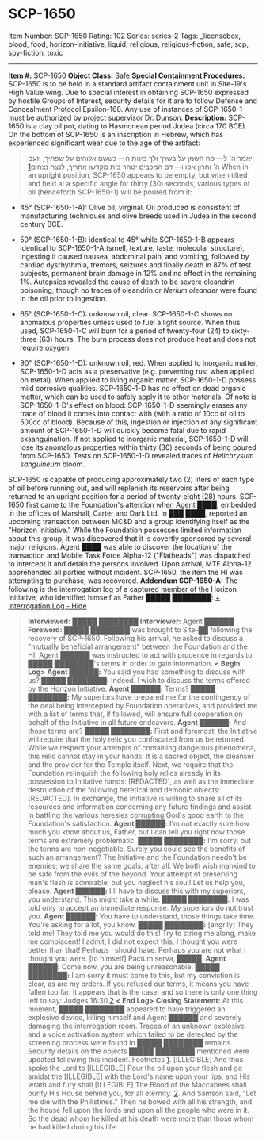 # SCP-1650
Item Number: SCP-1650
Rating: 102
Series: series-2
Tags: _licensebox, blood, food, horizon-initiative, liquid, religious, religious-fiction, safe, scp, spy-fiction, toxic

---

**Item #:** SCP-1650
**Object Class:** Safe
**Special Containment Procedures:** SCP-1650 is to be held in a standard artifact containment unit in Site-19's High Value wing. Due to special interest in obtaining SCP-1650 expressed by hostile Groups of Interest, security details for it are to follow Defense and Concealment Protocol Epsilon-168. Any use of instances of SCP-1650-1 must be authorized by project supervisor Dr. Dunson.
**Description:** SCP-1650 is a clay oil pot, dating to Hasmonean period Judea (circa 170 BCE). On the bottom of SCP-1650 is an inscription in Hebrew, which has experienced significant wear due to the age of the artifact:
> ויאמר ה' ל— סח השמן על בשרך ולך בינות ה— כששם אלוהים על שפתיך, וזעם ה' וחרון אפו ו— דם המכבים יטהר בית מקדשו אחריך, לנצח נצחים[1](javascript:;)
When in an upright position, SCP-1650 appears to be empty, but when tilted and held at a specific angle for thirty (30) seconds, various types of oil (henceforth SCP-1650-1) will be poured from it:
  * 45° (SCP-1650-1-A): Olive oil, virginal. Oil produced is consistent of manufacturing techniques and olive breeds used in Judea in the second century BCE.

  * 50° (SCP-1650-1-B): identical to 45° while SCP-1650-1-B appears identical to SCP-1650-1-A (smell, texture, taste, molecular structure), ingesting it caused nausea, abdominal pain, and vomiting, followed by cardiac dysrhythmia, tremors, seizures and finally death in 87% of test subjects, permanent brain damage in 12% and no effect in the remaining 1%. Autopsies revealed the cause of death to be severe oleandrin poisoning, though no traces of oleandrin or _Nerium oleander_ were found in the oil prior to ingestion.

  * 65° (SCP-1650-1-C): unknown oil, clear. SCP-1650-1-C shows no anomalous properties unless used to fuel a light source. When thus used, SCP-1650-1-C will burn for a period of twenty-four (24) to sixty-three (63) hours. The burn process does not produce heat and does not require oxygen.

  * 90° (SCP-1650-1-D): unknown oil, red. When applied to inorganic matter, SCP-1650-1-D acts as a preservative (e.g. preventing rust when applied on metal). When applied to living organic matter, SCP-1650-1-D possess mild corrosive qualities. SCP-1650-1-D has no effect on dead organic matter, which can be used to safely apply it to other materials. Of note is SCP-1650-1-D's effect on blood: SCP-1650-1-D seemingly erases any trace of blood it comes into contact with (with a ratio of 10cc of oil to 500cc of blood). Because of this, ingestion or injection of any significant amount of SCP-1650-1-D will quickly become fatal due to rapid exsanguination. If not applied to inorganic material, SCP-1650-1-D will lose its anomalous properties within thirty (30) seconds of being poured from SCP-1650. Tests on SCP-1650-1-D revealed traces of _Helichrysum sanguineum_ bloom.

SCP-1650 is capable of producing approximately two (2) liters of each type of oil before running out, and will replenish its reservoirs after being returned to an upright position for a period of twenty-eight (28) hours.
SCP-1650 first came to the Foundation's attention when Agent ████, embedded in the offices of Marshall, Carter and Dark Ltd. in ███ ████, reported an upcoming transaction between MC&D and a group identifying itself as the "Horizon Initiative." While the Foundation possesses limited information about this group, it was discovered that it is covertly sponsored by several major religions. Agent ████ was able to discover the location of the transaction and Mobile Task Force Alpha-12 ("Flatheads") was dispatched to intercept it and detain the persons involved. Upon arrival, MTF Alpha-12 apprehended all parties without incident. SCP-1650, the item the HI was attempting to purchase, was recovered.
**Addendum SCP-1650-A:** The following is the interrogation log of a captured member of the Horizon Initiative, who identified himself as Father █████ ████████:
[\+ Interrogation Log ](javascript:;)
[\- Hide](javascript:;)
> **Interviewed:** █████ ████████
> **Interviewer:** Agent ██████
> **Foreword:** █████ ████████ was brought to Site-██ following the recovery of SCP-1650. Following his arrival, he asked to discuss a "mutually beneficial arrangement" between the Foundation and the HI. Agent ██████ was instructed to act with prudence in regards to █████ ████████'s terms in order to gain information.
> **< Begin Log>**
> **Agent ██████:** You said you had something to discuss with us?
> **█████ ████████:** Indeed. I wish to discuss the terms offered by the Horizon Initiative.
> **Agent ██████:** Terms?
> **█████ ████████:** My superiors have prepared me for the contingency of the deal being intercepted by Foundation operatives, and provided me with a list of terms that, if followed, will ensure full cooperation on behalf of the Initiative in all future endeavors.
> **Agent ██████:** And those terms are?
> **█████ ████████:** First and foremost, the Initiative will require that the holy relic you confiscated from us be returned. While we respect your attempts of containing dangerous phenomena, this relic cannot stay in your hands. It is a sacred object, the cleanser and the provider for the Temple itself. Next, we require that the Foundation relinquish the following holy relics already in its possession to Initiative hands: [REDACTED], as well as the immediate destruction of the following heretical and demonic objects: [REDACTED]. In exchange, the Initiative is willing to share all of its resources and information concerning any future findings and assist in battling the various heresies corrupting God's good earth to the Foundation's satisfaction.
> **Agent ██████:** I'm not exactly sure how much you know about us, Father, but I can tell you right now those terms are extremely problematic.
> **█████ ████████:** I'm sorry, but the terms are non-negotiable. Surely you could see the benefits of such an arrangement? The Initiative and the Foundation needn't be enemies; we share the same goals, after all. We both wish mankind to be safe from the evils of the beyond. Your attempt of preserving man's flesh is admirable, but you neglect his soul! Let us help you, please.
> **Agent ██████:** I'll have to discuss this with my superiors, you understand. This might take a while.
> **█████ ████████:** I was told only to accept an immediate response. My superiors do not trust you.
> **Agent ██████:** You have to understand, those things take time. You're asking for a lot, you know.
> **█████ ████████:** [angrily] They told me! They told me you would do this! Try to string me along, make me complacent! I admit, I did not expect this, I thought you were better than that! Perhaps I should have. Perhaps you are not what I thought you were. [to himself] Pactum serva, █████.
> **Agent ██████:** Come now, you are being unreasonable.
> **█████ ████████:** I am sorry it must come to this, but my conviction is clear, as are my orders. If you refused our terms, it means you have fallen too far. It appears that is the case, and so there is only one thing left to say: Judges 16:30.[2](javascript:;)
> **< End Log>**
> **Closing Statement:** At this moment, █████ ████████ appeared to have triggered an explosive device, killing himself and Agent ██████ and severely damaging the interrogation room. Traces of an unknown explosive and a voice activation system which failed to be detected by the screening process were found in █████ ████████ remains. Security details on the objects █████ ████████ mentioned were updated following this incident.
Footnotes
[1](javascript:;). [ILLEGIBLE] And thus spoke the Lord to [ILLEGIBLE] Pour the oil upon your flesh and go amidst the [ILLEGIBLE] with the Lord's name upon your lips, and His wrath and fury shall [ILLEGIBLE] The Blood of the Maccabees shall purify His House behind you, for all eternity.
[2](javascript:;). And Samson said, “Let me die with the Philistines.” Then he bowed with all his strength, and the house fell upon the lords and upon all the people who were in it. So the dead whom he killed at his death were more than those whom he had killed during his life..